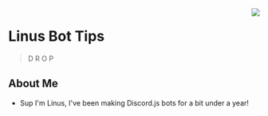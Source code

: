 <img src="linus.png" align="right" />

# Linus Bot Tips
> D R O P


## About Me

-  Sup I'm Linus, I've been making Discord.js bots for a bit under a year!



